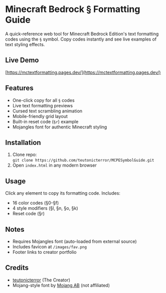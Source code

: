 # Minecraft Bedrock § Formatting Guide

A quick-reference web tool for Minecraft Bedrock Edition's text formatting codes using the `§` symbol. Copy codes instantly and see live examples of text styling effects.

## Live Demo  
[https://mctextformatting.pages.dev/](https://mctextformatting.pages.dev/)

## Features  
- One-click copy for all `§` codes  
- Live text formatting previews  
- Cursed text scrambling animation  
- Mobile-friendly grid layout  
- Built-in reset code (`§r`) example  
- Mojangles font for authentic Minecraft styling  

## Installation  
1. Clone repo:  
`git clone https://github.com/teutonicterror/MCPESymbolGuide.git`  
2. Open `index.html` in any modern browser  

## Usage  
Click any element to copy its formatting code. Includes:  
- 16 color codes (§0-§f)  
- 4 style modifiers (§l, §n, §o, §k)  
- Reset code (§r)  

## Notes  
- Requires Mojangles font (auto-loaded from external source)  
- Includes favicon at `/images/fav.png`  
- Footer links to creator portfolio  

## Credits  
- [teutonicterror](https://teutonicterror.pages.dev/)  (The Creator)
- Mojang-style font by [Mojang AB](https://www.minecraft.net) (not affiliated)
